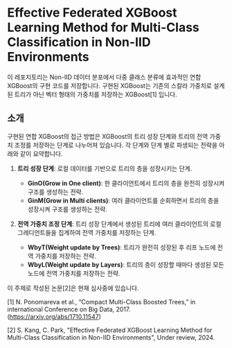 # Effective Federated XGBoost Learning Method for Multi-Class Classification in Non-IID Environments

이 레포지토리는 Non-IID 데이터 분포에서 다중 클래스 분류에 효과적인 연합 XGBoost의 구현 코드를 저장합니다.
구현된 XGBoost는 기존의 스칼라 가중치로 설계된 트리가 아닌 벡터 형태의 가중치를 저장하는 XGBoost[1] 입니다.

## 소개
구현된 연합 XGBoost의 접근 방법은 XGBoost의 트리 성장 단계와 트리의 전역 가중치 조정를 저장하는 단계로 나누어져 있습니다.
각 단계와 단계 별로 파생되는 전략을 아래와 같이 요약합니다.

1. **트리 성장 단계**: 로컬 데이터를 기반으로 트리의 층을 성장시키는 단계.
   - **GinO(Grow in One client)**: 한 클라이언트에서 트리의 층을 완전히 성장시켜 구조를 생성하는 전략.
   - **GinM(Grow in Multi clients)**: 여러 클라이언트를 순회하면서 트리의 층을 성장시켜 구조를 생성하는 전략.


2. **전역 가중치 조정 단계**: 트리 성장 단계에서 생성된 트리에 여러 클라이언트의 로컬 그레디언트들을 집계하여 전역 가중치를 저장하는 단계.
   - **WbyT(Weight update by Trees)**: 트리가 완전히 성장된 후 리프 노드에 전역 가중치를 저장하는 전략.
   - **WbyL(Weight update by Layers)**: 트리의 층이 성장할 때마다 생성된 모든 노드에 전역 가중치를 저장하는 전략. 

이 주제로 작성된 논문[2]은 현재 심사중에 있습니다.

[1] N. Ponomareva et al., “Compact Multi-Class Boosted Trees,” in international Conference on Big Data, 2017. (https://arxiv.org/abs/1710.11547)

[2] S. Kang, C. Park, "Effective Federated XGBoost Learning Method for Multi-Class Classification in Non-IID Environments", Under review, 2024.
